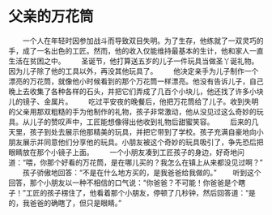 # 父亲的万花筒
　　一个人在年轻时因参加战斗而导致双目失明。为了生存，他练就了一双灵巧的手，成了一名出色的工匠。然而，他的收入仅能维持最基本的生计，他和家人一直生活在贫困之中。 
　　圣诞节，他打算送五岁的儿子一件玩具当做圣丫诞礼物。因为儿子除了他的工具以外，再没其他玩具了。 
　　他决定亲手为儿子制作一个漂亮的万花筒，就像他小时候看到的那个万花筒一样漂亮。他没有告诉儿子，自己晚上去收集了各种各样的石头，并把它们弄成了几百个小块儿，他还找了许多小块儿的镜子、金属片。 
　　吃过平安夜的晚餐后，他把万花筒给了儿子。收到失明的父亲用那双粗糙的手为他制作的礼物，孩子非常激动，他从没见过这么奇妙的玩具。从儿子的赞叹声中，工匠能想像得出他收到礼物后甜蜜笑容。 
　　后来的几天里，孩子到处去展示他那精美的玩具，并把它带到了学校。孩子充满自豪地向小朋友展示并同意他们分享他的玩具。小朋友被这个奇妙的玩具吸引了，争先恐后把眼睛放在那个小镜子上面。 
　　一个小朋友凑到工匠孩子的身边，好奇地问道：“喂，你那个好看的万花筒，是在哪儿买的？我怎么在镇上从来都没见过啊？” 
　　孩子骄傲地回答：“不是在什么地方买的，是我爸爸给我做的。” 
　　听到这个回答，那个小朋友以一种不相信的口气说：“你爸爸？不可能！你爸爸是个瞎子！”工匠的孩子楞住了，他看着那个小朋友，停顿了几秒钟，然后回答道：“是的，我爸爸的确瞎了，但只是眼睛。”
 